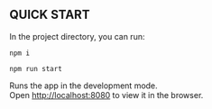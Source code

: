 ## QUICK START
In the project directory, you can run:

`npm i`

`npm run start`

Runs the app in the development mode.<br />
Open [http://localhost:8080](http://localhost:8080) to view it in the browser.




